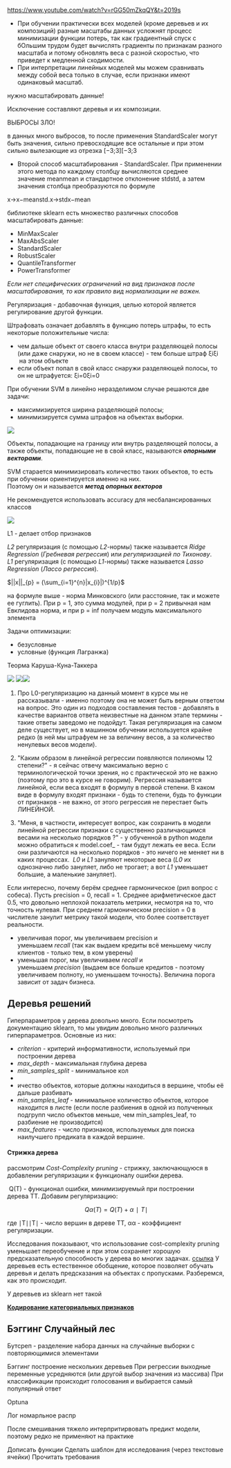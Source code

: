 https://www.youtube.com/watch?v=rGG50mZkqQY&t=2019s

- При обучении практически всех моделей (кроме деревьев и их композиций) разные масштабы данных усложнят процесс минимизации функции потерь, так как градиентный спуск с бОльшим трудом будет вычислять градиенты по признакам разного масштаба и потому обновлять веса с разной скоростью, что приведет к медленной сходимости.
- При интерпретации линейных моделей мы можем сравнивать между собой веса только в случае, если признаки имеют одинаковый масштаб.

нужно масштабировать данные!

Исключение составляют деревья и их композиции.

ВЫБРОСЫ ЗЛО!

в данных много выбросов, то после применения StandardScaler могут быть значения, сильно превосходящие все остальные и при этом сильно вылезающие из отрезка [−3;3][−3;3

- Второй способ масштабирования - StandardScaler. При применении этого метода по каждому столбцу вычисляются среднее значение meanmean и стандартное отклонение stdstd, а затем значения столбца преобразуются по формуле

x→x−meanstd.x→stdx−mean​

библиотеке sklearn есть множество различных способов масштабировать данные:

- MinMaxScaler
- MaxAbsScaler
- StandardScaler
- RobustScaler
- QuantileTransformer
- PowerTransformer

_Если нет специфических ограничений на вид признаков после масштабирования, то как правило вид нормализации не важен._


Регуляризация - добавочная функция, целью которой является регулирование другой функции.

Штрафовать означает добавлять в функцию потерь штрафы, то есть некоторые положительные числа:

- чем дальше объект от своего класса внутри разделяющей полосы (или даже снаружи, но не в своем классе) - тем больше штраф ξiξi​ на этом объекте
- если объект попал в свой класс снаружи разделяющей полосы, то он не штрафуется: ξi=0ξi​=0

При обучении SVM в линейно неразделимом случае решаются две задачи:

- максимизируется ширина разделяющей полосы;
- минимизируется сумма штрафов на объектах выборки.

![](loss_func.png)



Объекты, попадающие на границу или внутрь разделяющей полосы, а также объекты, попадающие не в свой класс, называются **_опорными векторами_**.

SVM старается минимизировать количество таких объектов, то есть при обучении ориентируется именно на них.  
Поэтому он и называется _**метод опорных векторов**_

Не рекомендуется использовать accuracy для несбалансированных классов

![](Pasted%20image%2020241208113726.png)

L1 - делает отбор признаков

_L2_ регуляризация (с помощью _L2_-нормы) также называется _Ridge Regression_ (_Гребневая регрессия_) или _регуляризацией по Тихонову_.  
_L1_ регуляризация (с помощью _L1_-нормы) также называется _Lasso Regression_ (_Лассо регрессия_).

$||x||_{p} = (\sum_{i=1}^{n}|x_{i}|)^{1/p}$

на формуле выше - норма Минковского (или расстояние, так и можете ее гуглить). При р = 1, это сумма модулей, при р = 2 привычная нам Евклидова норма, и при р = inf получаем модуль максимального элемента

Задачи оптимизации:
- безусловные
- условные (функция Лагранжа)

Теорма Каруша-Куна-Таккера

![](Pasted%20image%2020241208115148.png)
![](Pasted%20image%2020241208115245.png)![](Pasted%20image%2020241208115549.png)


1) Про L0-регуляризацию на данный момент в курсе мы не рассказывали - именно поэтому она не может быть верным ответом на вопрос. Это один из подходов составления тестов - добавлять в качестве вариантов ответа неизвестные на данном этапе термины - такие ответы заведомо не подойдут. Такая регуляризация на самом деле существует, но в машинном обучении используется крайне редко (в ней мы штрафуем не за величину весов, а за количество ненулевых весов модели).

2) "Каким образом в линейной регрессии появляются полиномы 12 степени?" - я сейчас отвечу максимально верно с терминологической точки зрения, но с практической это не важно (поэтому про это в курсе не говорим). Регрессия называется линейной, если веса входят в формулу в первой степени. В каком виде в формулу входят признаки - будь то степени, будь то функции от признаков - не важно, от этого регрессия не перестает быть ЛИНЕЙНОЙ.

3) "Меня, в частности, интересует вопрос, как сохранить в модели линейной регрессии признаки с существенно различающимся весами на несколько порядков ?" - у обученной в python модели можно обратиться к model.coef_ - там будут лежать ее веса. Если они различаются на несколько порядков - это ничего не меняет ни в каких процессах.
 _L0_ и _L1_ зануляют некоторые веса (_L0_ их однозначно либо зануляет, либо не трогает; а вот _L1_ уменьшает большие, а маленькие зануляет).




Если интересно, почему берём среднее гармоническое (рил вопрос с собеса). Пусть precision = 0, recall = 1. Среднее арифметическое даст 0.5, что довольно неплохой показатель метрики, несмотря на то, что точность нулевая. При среднем гармоническом precision = 0 в числителе занулит метрику такой модели, что более соответствует реальности.

- увеличивая порог, мы увеличиваем precision и уменьшаем _recall_ (так как выдаем кредиты всё меньшему числу клиентов - только тем, в ком уверены)
- уменьшая порог, мы увеличиваем _recall_ и уменьшаем _precision_ (выдаем все больше кредитов - поэтому увеличиваем полноту, но уменьшаем точность).
Величина порога зависит от задач бизнеса. 




## Деревья решений

Гиперпараметров у дерева довольно много. Если посмотреть документацию sklearn, то мы увидим довольно много различных гиперпараметров. Основные из них:

- _criterion_ - критерий информативности, используемый при построении дерева
- _max_depth_ - максимальная глубина дерева
- _min_samples_split_ - минимальное кол
- 
- ичество объектов, которые должны находиться в вершине, чтобы её дальше разбивать
- _min_samples_leaf_ - минимальное количество объектов, которое находится в листе (если после разбиения в одной из полученных подгрупп число объектов меньше, чем min_samples_leaf, то разбиение не производится)
- _max_features_ - число признаков, используемых для поиска наилучшего предиката в каждой вершине.

#### **Стрижка дерева**

рассмотрим _Cost-Complexity pruning_ - стрижку, заключающуюся в добавлении регуляризации к функционалу ошибки дерева.

 Q(T) - функционал ошибки, минимизируемый при построении дерева TT. Добавим регуляризацию:

$$Qα(T)=Q(T)+α∣T∣$$

где ∣T∣∣T∣ - число вершин в дереве TT, αα - коэффициент регуляризации.

Исследования показывают, что использование cost-complexity pruning уменьшает переобучение и при этом сохраняет хорошую предсказательную способность у дерева во многих задачах.
[ссылка](https://stepik.org/lesson/806487/step/3?unit=809663)
У деревьев есть естественное обобщение, которое позволяет обучать деревья и делать предсказания на объектах с пропусками. Разберемся, как это происходит.

У деревьев из sklearn нет такой 

[**Кодирование категориальных признаков**](https://stepik.org/lesson/806487/step/8?unit=809663)


## Бэггинг Случайный лес

Бутсреп - разделение набора данных на случайные выборки с повторяющимися элементами

Бэггинг построение нескольких деревьев
При регрессии выходные переменные усредняются (или другой выбор значения из массива)
При классификации происходит голосования и выбирается самый популярный ответ

Optuna


Лог номарльное распр


После смешивания тяжело интерпритирвовать предикт модели, поэтому редко не применяют на практике


Дописать функции
Сделать шаблон для исследования (через текстовые ячейки)
Прочитать требования